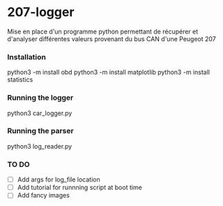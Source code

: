 # 207-logger
Mise en place d'un programme python permettant de récupérer et d'analyser différentes valeurs provenant du bus CAN d'une Peugeot 207

### Installation

python3 -m install obd
python3 -m install matplotlib
python3 -m install statistics

### Running the logger

python3 car_logger.py

### Running the parser

python3 log_reader.py

### TO DO

- [ ] Add args for log_file location
- [ ] Add tutorial for runnning script at boot time
- [ ] Add fancy images

